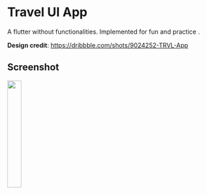 # Travel UI App

A flutter without functionalities. Implemented for fun and practice .

**Design credit**: https://dribbble.com/shots/9024252-TRVL-App

## Screenshot 

<img src="./assets/app.gif"  width="25%" height="25%">
